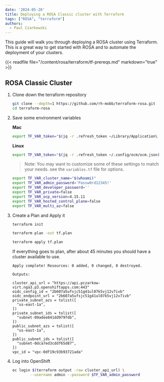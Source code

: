 ```yaml
---
date: '2024-05-20'
title: Deploying a ROSA Classic cluster with Terraform
tags: ["ROSA", "terraform"]
authors:
  - Paul Czarkowski
---
```


This guide will walk you through deploying a ROSA cluster using Terraform.  This is a great way to get started with ROSA and to automate the deployment of your clusters.

{{< readfile file="/content/rosa/terraform/tf-prereqs.md" markdown="true" >}}

## ROSA Classic Cluster

1. Clone down the terraform repository

    ```bash
    git clone --depth=1 https://github.com/rh-mobb/terraform-rosa.git
    cd terraform-rosa
    ```

1. Save some environment variables

    **Mac**

    ```bash
    export TF_VAR_token="$(jq -r .refresh_token ~/Library/Application\ Support/ocm/ocm.json)"
    ```

    **Linux**

    ```bash
    export TF_VAR_token="$(jq -r .refresh_token ~/.config/ocm/ocm.json)"
    ```

    > Note: You may want to customize some of these settings to match your needs. see the `variables.tf` file for options.

    ```bash
    export TF_VAR_cluster_name="$(whoami)"
    export TF_VAR_admin_password='Passw0rd12345!'
    export TF_VAR_developer_password=''
    export TF_VAR_private=false
    export TF_VAR_ocp_version=4.15.11
    export TF_VAR_hosted_control_plane=false
    export TF_VAR_multi_az=false
    ```

3. Create a Plan and Apply it

    ```bash
    terraform init

    terraform plan -out tf.plan

    terraform apply tf.plan

    ```

    If everything goes to plan, after about 45 minutes you should have a cluster available to use.

    ```
    Apply complete! Resources: 0 added, 0 changed, 0 destroyed.

    Outputs:

    cluster_api_url = "https://api.pczarkow-virt.nga3.p3.openshiftapps.com:443"
    oidc_config_id = "2b607a5ufsjc51g41ul07k5vj12v7ivb"
    oidc_endpoint_url = "2b607a5ufsjc51g41ul07k5vj12v7ivb"
    private_subnet_azs = tolist([
      "us-east-1a",
    ])
    private_subnet_ids = tolist([
      "subnet-09adee841dd979fdb",
    ])
    public_subnet_azs = tolist([
      "us-east-1a",
    ])
    public_subnet_ids = tolist([
      "subnet-0dca7ed3cddf65d87",
    ])
    vpc_id = "vpc-0df19c93b93721ada"
    ```

1. Log into OpenShift

    ```bash
    oc login $(terraform output -raw cluster_api_url) \
            --username admin --password $TF_VAR_admin_password

    ```
